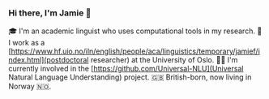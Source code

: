 ### Hi there, I'm Jamie 🖖

🎓 I'm an academic linguist who uses computational tools in my research.
💼 I work as a [https://www.hf.uio.no/iln/english/people/aca/linguistics/temporary/jamief/index.html](postdoctoral researcher) at the University of Oslo.
🧑‍💻️ I'm currently involved in the [https://github.com/Universal-NLU](Universal Natural Language Understanding) project.
🇬🇧 British-born, now living in Norway 🇳🇴.
